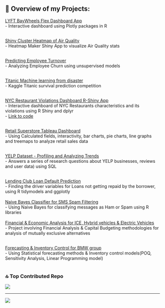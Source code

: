 ## <br>💼 Overview of my Projects:<br>
[LYFT BayWheels Flex Dashboard App](https://rpubs.com/viradhika/973668)<br>- Interactive dashboard using Plotly packages in R<br><br>

[Shiny Cluster Heatmap of Air Quality](https://rvijayaraghavan.shinyapps.io/Problem_01_heatmap/)<br>- Heatmap Maker Shiny App to visualize Air Quality stats<br><br>

[Predicting Employee Turnover](https://github.com/viradhikaa/HR-Analytics-Employee-Churn-Prediction)<br>- Analyzing Employee Churn using unsupervised models<br><br>

[Titanic Machine learning from disaster](https://github.com/radhikavraghavan5/Titanic-Machine-Learning-from-Disaster)<br>- Kaggle Titanic survival prediction competition<br><br>

[NYC Restaurant Violations Dashboard R-Shiny App](https://rvijayaraghavan.shinyapps.io/problem_4_Restaurant_Violations_app/?_ga=2.106304387.1290595451.1678923496-1022704292.1678923496)<br>- Interactive dashboard of NYC Restaurants characteristics and its violations using R Shiny and dplyr<br>- [Link to code](https://github.com/viradhikaa/R-Shiny-Dashboards/blob/main/NY_restaurant_violations_app.R)<br><br>

[Retail Superstore Tableau Dashboard](https://public.tableau.com/app/profile/viradhika/viz/RetailSuperstorePerformanceDashboard/Dashboard1)<br>- Using Calculated fields, interactivity, bar charts, pie charts, line graphs and treemaps to analyze retail sales data<br><br>

[YELP Dataset - Profiling and Analyzing Trends](https://github.com/radhikavraghavan5/Yelp-Dataset-Analysis-using-SQL/blob/main/Role%20Play%20SQL%20Script%20-%20Yelp%20Data%20Case%20Study.sql)
<br>- Answers a series of research questions about YELP businesses, reviews and user data) using SQL<br><br>

[Lending Club Loan Default Prediction](https://github.com/viradhikaa/Lending-Club-Loan-Default-Prediction)<br>- Finding the driver variables for Loans not getting repaid by the borrower, using R tidymodels and ggplotly<br><br> [Naive Bayes Classifier for SMS Spam Filtering](https://github.com/viradhikaa/Naive-Bayes-classifier-for-SMS-Spam-Filtering)<br>- Using Naive Bayes for classifying messages as Ham or Spam using R libraries<br><br> [Financial & Economic Analysis for ICE, Hybrid vehicles & Electric Vehicles](https://github.com/viradhikaa/Financial-Analysis-Electric-Vehicle)<br>- Project involving Financial Analysis & Capital Budgeting methodologies for analysis of mutually exclusive alternatives<br><br>

[Forecasting & Inventory Control for BMW group](https://github.com/viradhikaa/Forecasting-Inventory-Analysis-BMW-Group)<br>- Using Statistical forecasting methods & Inventory control models(POQ, Sensitivity Analysis, Linear Programming model)<br><br>

### 🔝 Top Contributed Repo
![](https://github-contributor-stats.vercel.app/api?username=radhikavraghavan5&limit=5&theme=buddhism&combine_all_yearly_contributions=true)

---
[![](https://visitcount.itsvg.in/api?id=radhikavraghavan5&icon=0&color=0)](https://visitcount.itsvg.in)
